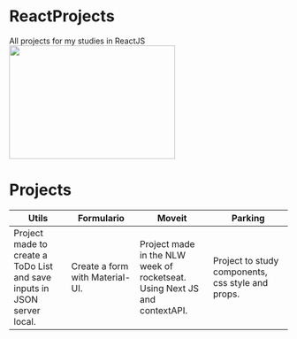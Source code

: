 # ReactProjects
All projects for my studies in ReactJS </br>
<img src="https://upload.wikimedia.org/wikipedia/commons/thumb/a/a7/React-icon.svg/1280px-React-icon.svg.png" width="300" height="205" />

# Projects
<table>
 <thead>
  <th>Utils</th>
  <th>Formulario</th>
  <th>Moveit</th>
  <th>Parking</th>
 </thead>
   <tbody>
     <tr>
       <td width="300" > Project made to create a ToDo List and save inputs in JSON server local.</td>
       <td width="250" > Create a form with Material-UI.</td>
       <td width="300" > Project made in the NLW week of rocketseat. Using Next JS and contextAPI.</td>
       <td width="300" > Project to study components, css style and props.</td>
     </tr>
   </tbody>

</table>
